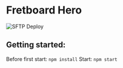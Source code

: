 # Fretboard Hero
![SFTP Deploy](https://github.com/robertkleinschuster/fretboard-hero/workflows/SFTP%20Deploy/badge.svg?branch=master)

## Getting started:

Before first start:
`npm install`
Start:
`npm start`
